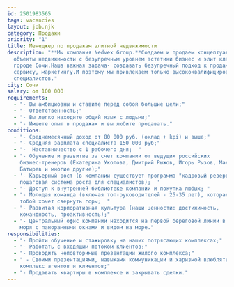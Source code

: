 ```yaml
---
id: 2501983565
tags: vacancies
layout: job.njk
category: Продажи
priority: "1"
title: Менеджер по продажам элитной недвижимости
description: "**Мы компания Nedvex Group.**Создаем и продаем концептуальные
  объекты недвижимости с безупречным уровнем эстетики бизнес и элит класса в
  городе Сочи.Наша важная задача- создавать безупречный подход к продажам,
  сервису, маркетингу.И поэтому мы привлекаем только высококвалифицированных
  специалистов."
city: Сочи
salary: от 100 000
requirements:
  - "- Вы амбициозны и ставите перед собой большие цели;"
  - "- Ответственность;"
  - "- Вы легко находите общий язык с людьми;"
  - "- Имеете опыт в продажах и вы любите продавать."
conditions:
  - "- Среднемесячный доход от 80 000 руб. (оклад + kpi) и выше;"
  - "- Средняя зарплата специалиста 150 000 руб;"
  - "-  Наставничество с 1 рабочего дня;  "
  - "- Обучение и развитие за счет компании от ведущих российских
    бизнес-тренеров (Екатерина Уколова, Дмитрий Рыжов, Игорь Рызов, Максим
    Батырев и многие другие);"
  - '- Карьерный рост (в компании существует программа "кадровый резерв”-
    пошаговая система роста для специалистов);  '
  - "- Доступ к внутренней библиотеке компании и покупка любых; "
  - "- Молодая команда (включая топ-руководителей - 25-35 лет), которая вместе с
    тобой хочет свернуть горы;  "
  - "- Развитая корпоративная культура (наши ценности: достижимость,
    командность, проактивность);"
  - "- Центральный офис компании находится на первой береговой линии в 50 м. от
    моря с панорамными окнами и видом на море."
responsibilities:
  - "- Пройти обучение и стажировку на наших потрясающих комплексах;"
  - "- Работать с входящим потоком клиентов;"
  - "- Проводить неповторимые презентации жилого комплекса;"
  - " - Своими презентациями, навыками коммуникации и харизмой влюблять в
    комплекс агентов и клиентов;"
  - "- Продавать квартиры в комплексе и закрывать сделки."
---
```

